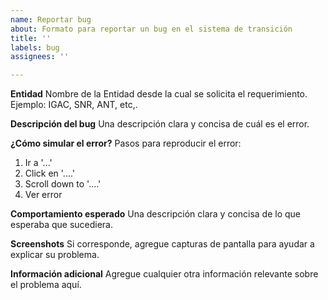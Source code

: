 ```yaml
---
name: Reportar bug
about: Formato para reportar un bug en el sistema de transición
title: ''
labels: bug
assignees: ''

---
```


**Entidad**
Nombre de la Entidad desde la cual se solicita el requerimiento. Ejemplo: IGAC, SNR, ANT, etc,.

**Descripción del bug**
Una descripción clara y concisa de cuál es el error.

**¿Cómo simular el error?**
Pasos para reproducir el error:
1. Ir a '...'
2. Click en '....'
3. Scroll down to '....'
4. Ver error

**Comportamiento esperado**
Una descripción clara y concisa de lo que esperaba que sucediera.

**Screenshots**
Si corresponde, agregue capturas de pantalla para ayudar a explicar su problema.

**Información adicional**
Agregue cualquier otra información relevante sobre el problema aquí.
